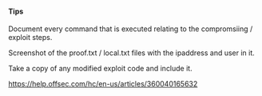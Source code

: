 #### Tips
Document every command that is executed relating to the compromsiing / exploit steps.
 

Screenshot of the proof.txt / local.txt files with the ipaddress and user in it.

Take a copy of any modified exploit code and include it.



https://help.offsec.com/hc/en-us/articles/360040165632
